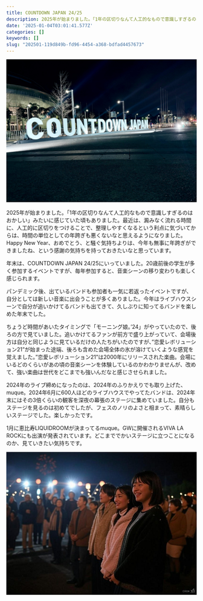 ```yaml
---
title: COUNTDOWN JAPAN 24/25
description: 2025年が始まりました。「1年の区切りなんて人工的なもので意識しすぎるのはおかしい」みたいに感じていた頃もありました。最近は、澱みなく流れる時間に、人工的に区切りをつけることで、整理しやすくなるという利点に気づいてからは、時間の単位としての年跨ぎも悪くないなと思えるようになりま
date: '2025-01-04T03:01:41.577Z'
categories: []
keywords: []
slug: "202501-119d849b-fd96-4454-a368-bdfad4457673"
---
```

![](1__vuNJpwIaM5PMQRoexUqQ2w.jpeg)

2025年が始まりました。「1年の区切りなんて人工的なもので意識しすぎるのはおかしい」みたいに感じていた頃もありました。最近は、澱みなく流れる時間に、人工的に区切りをつけることで、整理しやすくなるという利点に気づいてからは、時間の単位としての年跨ぎも悪くないなと思えるようになりました。Happy New Year、おめでとう、と騒ぐ気持ちよりは、今年も無事に年跨ぎができましたね、という感謝の気持ちを持っておきたいなと思っています。

年末は、COUNTDOWN JAPAN 24/25にいっていました。20歳前後の学生が多く参加するイベントですが、毎年参加すると、音楽シーンの移り変わりも楽しく感じられます。

パンデミック後、出ているバンドも参加者も一気に若返ったイベントですが、自分としては新しい音楽に出会うことが多くありました。今年はライブハウスシーンで自分が追いかけてるバンドも出てきて、久しぶりに知ってるバンドを楽しめた年末でした。

ちょうど時間があいたタイミングで「モーニング娘。’24」がやっていたので、後ろの方で見ていました。追いかけてるファンが前方で盛り上がっていて、会場後方は自分と同じように見ているだけの人たちがいたのですが、”恋愛レボリューション21”が始まった途端、後ろも含めた会場全体の氷が溶けていくような感覚を覚えました。”恋愛レボリューション21”は2000年にリリースされた楽曲。会場にいるどのくらいがあの頃の音楽シーンを体験しているのかわかりませんが、改めて、強い楽曲は世代をどこまでも強いんだなと感じさせられました。

2024年のライブ締めになったのは、2024年のふりかえりでも取り上げた、muque。2024年6月に600人ほどのライブハウスでやってたバンドは、2024年末にはその3倍くらいの観客を深夜の幕張のステージに集めていました。自分もステージを見るのは初めてでしたが、フェスのノリのよさと相まって、素晴らしいステージでした。楽しかったです。

1月に恵比寿LIQUIDROOMが決まってるmuque。GWに開催されるVIVA LA ROCKにも出演が発表されています。どこまででかいステージに立つことになるのか、見ていきたい気持ちです。

![](1__xryBpmFoOr0JHqTKgn7pOQ.jpeg)